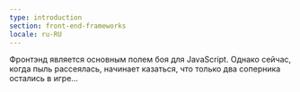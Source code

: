 ```yaml
---
type: introduction
section: front-end-frameworks
locale: ru-RU
---
```


Фронтэнд является основным полем боя для JavaScript. Однако сейчас, когда
пыль рассеялась, начинает казаться, что только два соперника остались в игре...
